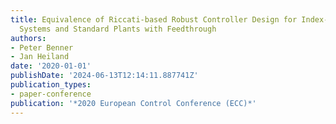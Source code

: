 ```yaml
---
title: Equivalence of Riccati-based Robust Controller Design for Index-1 Descriptor
  Systems and Standard Plants with Feedthrough
authors:
- Peter Benner
- Jan Heiland
date: '2020-01-01'
publishDate: '2024-06-13T12:14:11.887741Z'
publication_types:
- paper-conference
publication: '*2020 European Control Conference (ECC)*'
---
```

